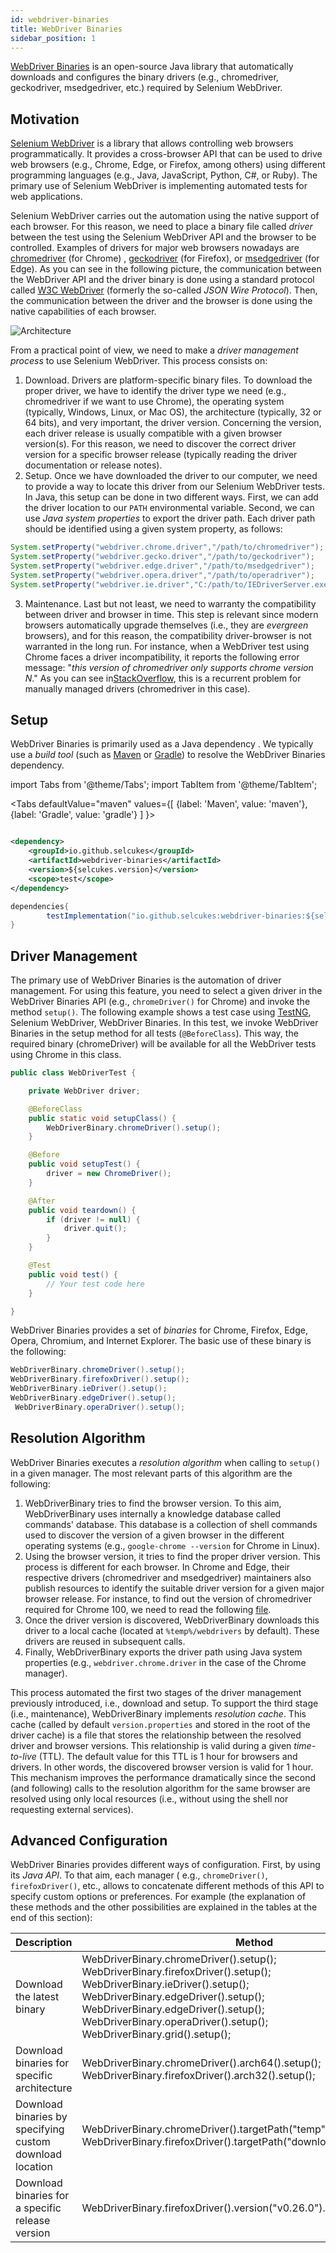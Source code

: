 ```yaml
---
id: webdriver-binaries
title: WebDriver Binaries
sidebar_position: 1
---
```


[WebDriver Binaries](https://github.com/selcukes/selcukes-java/tree/master/webdriver-binaries) is an open-source Java
library that automatically downloads and configures the binary drivers (e.g., chromedriver, geckodriver, msedgedriver,
etc.) required by Selenium WebDriver.

## Motivation

[Selenium WebDriver](https://www.selenium.dev/documentation/webdriver/) is a library that allows controlling web
browsers programmatically. It provides a cross-browser API that can be used to drive web browsers (e.g., Chrome, Edge,
or Firefox, among others) using different programming languages (e.g., Java, JavaScript, Python, C#, or Ruby). The
primary use of Selenium WebDriver is implementing automated tests for web applications.

Selenium WebDriver carries out the automation using the native support of each browser. For this reason, we need to
place a binary file called _driver_ between the test using the Selenium WebDriver API and the browser to be controlled.
Examples of drivers for major web browsers nowadays are [chromedriver](https://chromedriver.chromium.org/) (for Chrome)
, [geckodriver](https://github.com/mozilla/geckodriver/) (for Firefox),
or [msedgedriver](https://developer.microsoft.com/en-us/microsoft-edge/tools/webdriver/) (for Edge). As you can see in
the following picture, the communication between the WebDriver API and the driver binary is done using a standard
protocol called [W3C WebDriver](https://www.w3.org/TR/webdriver/) (formerly the so-called _JSON Wire Protocol_). Then,
the communication between the driver and the browser is done using the native capabilities of each browser.

![Architecture](@site/static/img/selenium-webdriver-architecture.png)

From a practical point of view, we need to make a _driver management process_ to use Selenium WebDriver. This process
consists on:

1. Download. Drivers are platform-specific binary files. To download the proper driver, we have to identify the driver
   type we need (e.g., chromedriver if we want to use Chrome), the operating system (typically, Windows, Linux, or Mac
   OS), the architecture (typically, 32 or 64 bits), and very important, the driver version. Concerning the version,
   each driver release is usually compatible with a given browser version(s). For this reason, we need to discover the
   correct driver version for a specific browser release (typically reading the driver documentation or release notes).
2. Setup. Once we have downloaded the driver to our computer, we need to provide a way to locate this driver from our
   Selenium WebDriver tests. In Java, this setup can be done in two different ways. First, we can add the driver
   location to our `PATH` environmental variable. Second, we can use _Java system properties_ to export the driver path.
   Each driver path should be identified using a given system property, as follows:

```java
System.setProperty("webdriver.chrome.driver","/path/to/chromedriver");
System.setProperty("webdriver.gecko.driver","/path/to/geckodriver");
System.setProperty("webdriver.edge.driver","/path/to/msedgedriver");
System.setProperty("webdriver.opera.driver","/path/to/operadriver");
System.setProperty("webdriver.ie.driver","C:/path/to/IEDriverServer.exe");
```

3. Maintenance. Last but not least, we need to warranty the compatibility between driver and browser in time. This step
   is relevant since modern browsers automatically upgrade themselves (i.e., they are _evergreen_ browsers), and for
   this reason, the compatibility driver-browser is not warranted in the long run. For instance, when a WebDriver test
   using Chrome faces a driver incompatibility, it reports the following error message: "_this version of chromedriver
   only supports chrome version N_." As you can see
   in[StackOverflow]( https://stackoverflow.com/search?q=this+version+of+chromedriver+only+supports+Chrome+version),
   this is a recurrent problem for manually managed drivers (chromedriver in this case).

## Setup

WebDriver Binaries is primarily used as a Java dependency . We typically use a _build tool_ (such
as [Maven](https://maven.apache.org/) or [Gradle](https://gradle.org/)) to resolve the WebDriver Binaries dependency.

import Tabs from '@theme/Tabs';
import TabItem from '@theme/TabItem';

<Tabs defaultValue="maven"
values={[
 {label: 'Maven', value: 'maven'},{label: 'Gradle', value: 'gradle'}
]
}>

<TabItem value="maven">

```xml

<dependency>
    <groupId>io.github.selcukes</groupId>
    <artifactId>webdriver-binaries</artifactId>
    <version>${selcukes.version}</version>
    <scope>test</scope>
</dependency>
```
</TabItem>
<TabItem value="gradle">

```java
dependencies{
        testImplementation("io.github.selcukes:webdriver-binaries:${selcukes.version}")
}
```
</TabItem>
</Tabs>

## Driver Management

The primary use of WebDriver Binaries is the automation of driver management. For using this feature, you need to select
a given driver in the WebDriver Binaries API (e.g., `chromeDriver()` for Chrome) and invoke the method `setup()`. The
following example shows a test case using [TestNG](https://testng.org/doc/), Selenium WebDriver, WebDriver Binaries. In
this test, we invoke WebDriver Binaries in the setup method for all tests (`@BeforeClass`). This way, the required
binary (chromeDriver) will be available for all the WebDriver tests using Chrome in this class.

```java
public class WebDriverTest {

    private WebDriver driver;

    @BeforeClass
    public static void setupClass() {
        WebDriverBinary.chromeDriver().setup();
    }

    @Before
    public void setupTest() {
        driver = new ChromeDriver();
    }

    @After
    public void teardown() {
        if (driver != null) {
            driver.quit();
        }
    }

    @Test
    public void test() {
        // Your test code here
    }

}
```

WebDriver Binaries provides a set of _binaries_ for Chrome, Firefox, Edge, Opera, Chromium, and Internet Explorer. The
basic use of these binary is the following:

```java
WebDriverBinary.chromeDriver().setup();
WebDriverBinary.firefoxDriver().setup();
WebDriverBinary.ieDriver().setup();
WebDriverBinary.edgeDriver().setup();
 WebDriverBinary.operaDriver().setup();
```

## Resolution Algorithm

WebDriver Binaries executes a _resolution algorithm_ when calling to `setup()` in a given manager. The most relevant
parts of this algorithm are the following:

1. WebDriverBinary tries to find the browser version. To this aim, WebDriverBinary uses internally a knowledge database
   called commands' database. This database is a collection of shell commands used to discover the version of a given
   browser in the different operating systems (e.g., `google-chrome --version` for Chrome in Linux).
2. Using the browser version, it tries to find the proper driver version. This process is different for each browser. In
   Chrome and Edge, their respective drivers (chromedriver and msedgedriver) maintainers also publish resources to
   identify the suitable driver version for a given major browser release. For instance, to find out the version of
   chromedriver required for Chrome 100, we need to read the
   following [file](https://chromedriver.storage.googleapis.com/LATEST_RELEASE_100).
3. Once the driver version is discovered, WebDriverBinary downloads this driver to a local cache (located
   at `%temp%/webdrivers` by default). These drivers are reused in subsequent calls.
4. Finally, WebDriverBinary exports the driver path using Java system properties (e.g., `webdriver.chrome.driver` in the
   case of the Chrome manager).

This process automated the first two stages of the driver management previously introduced, i.e., download and setup. To
support the third stage (i.e., maintenance), WebDriverBinary implements _resolution cache_. This cache (called by
default `version.properties` and stored in the root of the driver cache) is a file that stores the relationship between
the resolved driver and browser versions. This relationship is valid during a given _time-to-live_ (TTL). The default
value for this TTL is 1 hour for browsers and drivers. In other words, the discovered browser version is valid for 1
hour. This mechanism improves the performance dramatically since the second (and following) calls to the resolution
algorithm for the same browser are resolved using only local resources (i.e., without using the shell nor requesting
external services).

## Advanced Configuration

WebDriver Binaries provides different ways of configuration. First, by using its _Java API_. To that aim, each manager (
e.g., `chromeDriver()`, `firefoxDriver()`, etc., allows to concatenate different methods of this API to specify custom
options or preferences. For example (the explanation of these methods and the other possibilities are explained in the
tables at the end of this section):

Description | Method
  --- | ---
Download the latest binary| WebDriverBinary.chromeDriver().setup(); <br/> WebDriverBinary.firefoxDriver().setup(); <br/> WebDriverBinary.ieDriver().setup(); <br/> WebDriverBinary.edgeDriver().setup(); <br/> WebDriverBinary.edgeDriver().setup(); <br/> WebDriverBinary.operaDriver().setup(); <br/> WebDriverBinary.grid().setup();
Download binaries for specific architecture | WebDriverBinary.chromeDriver().arch64().setup(); <br/> WebDriverBinary.firefoxDriver().arch32().setup();
Download binaries by specifying custom download location| WebDriverBinary.chromeDriver().targetPath("temp").setup(); WebDriverBinary.firefoxDriver().targetPath("downloadLocation").setup();
Download binaries for a specific release version | WebDriverBinary.firefoxDriver().version("v0.26.0").setup();





